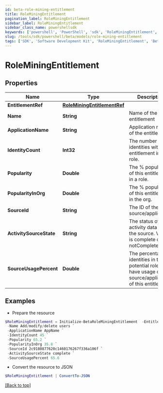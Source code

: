 ```yaml
---
id: beta-role-mining-entitlement
title: RoleMiningEntitlement
pagination_label: RoleMiningEntitlement
sidebar_label: RoleMiningEntitlement
sidebar_class_name: powershellsdk
keywords: ['powershell', 'PowerShell', 'sdk', 'RoleMiningEntitlement', 'BetaRoleMiningEntitlement'] 
slug: /tools/sdk/powershell/beta/models/role-mining-entitlement
tags: ['SDK', 'Software Development Kit', 'RoleMiningEntitlement', 'BetaRoleMiningEntitlement']
---
```



# RoleMiningEntitlement

## Properties

Name | Type | Description | Notes
------------ | ------------- | ------------- | -------------
**EntitlementRef** | [**RoleMiningEntitlementRef**](role-mining-entitlement-ref) |  | [optional] 
**Name** | **String** | Name of the entitlement | [optional] 
**ApplicationName** | **String** | Application name of the entitlement | [optional] 
**IdentityCount** | **Int32** | The number of identities with this entitlement in a role. | [optional] 
**Popularity** | **Double** | The % popularity of this entitlement in a role. | [optional] 
**PopularityInOrg** | **Double** | The % popularity of this entitlement in the org. | [optional] 
**SourceId** | **String** | The ID of the source/application. | [optional] 
**ActivitySourceState** | **String** | The status of activity data for the source.   Value is complete or notComplete. | [optional] 
**SourceUsagePercent** | **Double** | The percentage of identities in the potential role that have usage of the source/application of this entitlement. | [optional] 

## Examples

- Prepare the resource
```powershell
$RoleMiningEntitlement = Initialize-BetaRoleMiningEntitlement  -EntitlementRef null `
 -Name Add/modify/delete users `
 -ApplicationName AppName `
 -IdentityCount 45 `
 -Popularity 65.2 `
 -PopularityInOrg 35.8 `
 -SourceId 2c9180877620c1460176267f336a106f `
 -ActivitySourceState complete `
 -SourceUsagePercent 65.6
```

- Convert the resource to JSON
```powershell
$RoleMiningEntitlement | ConvertTo-JSON
```


[[Back to top]](#) 

